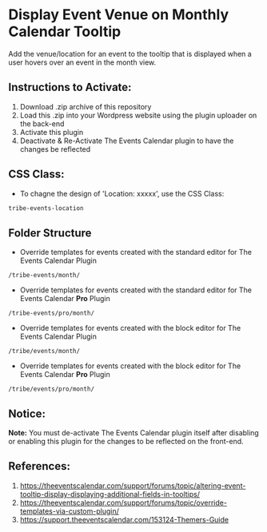 # Display Event Venue on Monthly Calendar Tooltip
Add the venue/location for an event to the tooltip that is displayed when a user hovers over an event in the month view.

## Instructions to Activate:
1. Download .zip archive of this repository
2. Load this .zip into your Wordpress website using the plugin uploader on the back-end
3. Activate this plugin
4. Deactivate & Re-Activate The Events Calendar plugin to have the changes be reflected

## CSS Class:
- To chagne the design of 'Location: xxxxx', use the CSS Class:
```CSS
tribe-events-location
```

## Folder Structure
- Override templates for events created with the standard editor for The Events Calendar Plugin
```
/tribe-events/month/
```
- Override templates for events created with the standard editor for The Events Calendar <strong>Pro</strong> Plugin
```
/tribe-events/pro/month/ 
```
- Override templates for events created with the block editor for The Events Calendar Plugin
```
/tribe/events/month/
```
- Override templates for events created with the block editor for The Events Calendar <strong>Pro</strong> Plugin
```
/tribe/events/pro/month/
```

## Notice:
<strong>Note:</strong> You must de-activate The Events Calendar plugin itself after disabling or enabling this plugin for the changes to be reflected on the front-end.

## References:
1. https://theeventscalendar.com/support/forums/topic/altering-event-tooltip-display-displaying-additional-fields-in-tooltips/
2. https://theeventscalendar.com/support/forums/topic/override-templates-via-custom-plugin/
3. https://support.theeventscalendar.com/153124-Themers-Guide
